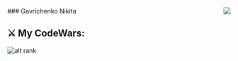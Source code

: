 <img align="right" src="https://github-readme-stats.vercel.app/api?username=anuraghazra&count_private=true&show_icons=true&theme=tokyonight&hide_border=true" />
### Gavrichenko Nikita

## ⚔ My CodeWars: ##
![alt rank](https://www.codewars.com/users/Hikkrir/badges/large)
